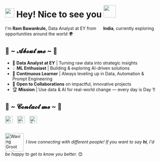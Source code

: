 <h1><img src="https://emojis.slackmojis.com/emojis/images/1531849430/4246/blob-sunglasses.gif?1531849430" width="30"/> Hey! Nice to see you <img src="https://raw.githubusercontent.com/innng/innng/master/assets/kyubey.gif" height="40" /> </h1>

<p>
  I'm <b>Ram Bawankule,</b> Data Analyst at EY from 
  <img src="https://cdn-icons-png.flaticon.com/512/197/197419.png" width="15"/> <b>India</b>, currently exploring opportunities around the world 🌍<br/>
</p>

<h2> 🦊 ~ 𝓐𝓫𝓸𝓾𝓽 𝓶𝓮 ~ 🦊 </h2>

- 🚀 **Data Analyst at EY** | Turning raw data into strategic insights  
- 💡 **ML Enthusiast** | Building & exploring AI-driven solutions  
- 🌱 **Continuous Learner** | Always leveling up in Data, Automation & Prompt Engineering  
- 🤝 **Open to Collaborations** on impactful, innovative projects  
- 🏆 **Mission** | Use data & AI for real-world change — every day is Day 1!

<h2>📝 ~ 𝓒𝓸𝓷𝓽𝓪𝓬𝓽 𝓶𝓮 ~ 📝</h2>
<p align="left"> <a href="https://www.linkedin.com/in/rambawankule/" target="_blank" rel="noopener noreferrer" style="text-decoration:none;"> <img src="https://cdn.simpleicons.org/linkedin/0A66C2" height="24" width="24" alt="LinkedIn Profile"/>
  </a>
  &nbsp;&nbsp; <a href="https://x.com/rambawankule7" target="_blank" rel="noopener noreferrer" style="text-decoration:none;">
    <picture>
      <source media="(prefers-color-scheme: dark)" srcset="https://cdn.simpleicons.org/x/FFFFFF">
      <source media="(prefers-color-scheme: light)" srcset="https://cdn.simpleicons.org/x/000000">
      <img src="https://cdn.simpleicons.org/x/000000" height="24" width="24" alt="X Profile"/>
    </picture>
  </a> &nbsp;&nbsp; <a href="mailto:rambawankule25@gmail.com" style="text-decoration:none;">
    <img src="https://upload.wikimedia.org/wikipedia/commons/7/7e/Gmail_icon_%282020%29.svg" height="24" width="24" alt="Send Email"/>
  </a>
</p>

<h2>  </h2>

<p>
<img src="https://media.giphy.com/media/LnQjpWaON8nhr21vNW/giphy.gif" width="60" alt="Waving Groot saying hi" style="vertical-align: middle;">&nbsp; <em>I love connecting with different people! If you want to say <b>hi</b>, I'd be happy to get to know you better.</em> 😊
</p>

 
